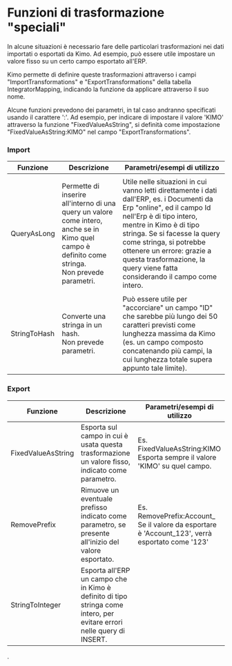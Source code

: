 # Funzioni di trasformazione "speciali"

In alcune situazioni è necessario fare delle particolari trasformazioni nei dati importati o esportati da Kimo. Ad esempio, può essere utile impostare un valore fisso su un certo campo esportato all'ERP.

Kimo permette di definire queste trasformazioni attraverso i campi "ImportTransformations" e "ExportTransformations" della tabella IntegratorMapping, indicando la funzione da applicare attraverso il suo nome.

Alcune funzioni prevedono dei parametri, in tal caso andranno specificati usando il carattere ':'. Ad esempio, per indicare di impostare il valore 'KIMO' attraverso la funzione "FixedValueAsString", si definità come impostazione "FixedValueAsString:KIMO" nel campo "ExportTransformations".

### Import

| Funzione     | Descrizione                                                                                                                                                | Parametri/esempi di utilizzo                                                                                                                                                                                                                                                                                                                       |
| ------------ | ---------------------------------------------------------------------------------------------------------------------------------------------------------- | -------------------------------------------------------------------------------------------------------------------------------------------------------------------------------------------------------------------------------------------------------------------------------------------------------------------------------------------------- |
| QueryAsLong  | <p>Permette di inserire all'interno di una query un valore come intero, anche se in Kimo quel campo è definito come stringa.<br>Non prevede parametri.</p> | Utile nelle situazioni in cui vanno letti direttamente i dati dall'ERP, es. i Documenti da Erp "online", ed il campo Id nell'Erp è di tipo intero, mentre in Kimo è di tipo stringa. Se si facesse la query come stringa, si potrebbe ottenere un errore: grazie a questa trasformazione, la query viene fatta considerando il campo come intero.  |
| StringToHash | <p>Converte una stringa in un hash. <br>Non prevede parametri.</p>                                                                                         | Può essere utile per "accorciare" un campo "ID" che sarebbe più lungo dei 50 caratteri previsti come lunghezza massima da Kimo (es. un campo composto concatenando più campi, la cui lunghezza totale supera appunto tale limite).                                                                                                                 |



### Export

| Funzione           | Descrizione                                                                                                            | Parametri/esempi di utilizzo                                                                                           |
| ------------------ | ---------------------------------------------------------------------------------------------------------------------- | ---------------------------------------------------------------------------------------------------------------------- |
| FixedValueAsString | Esporta sul campo in cui è usata questa trasformazione un valore fisso, indicato come parametro.                       | <p>Es. FixedValueAsString:KIMO<br>Esporta sempre il valore 'KIMO' su quel campo.</p>                                   |
| RemovePrefix       | Rimuove un eventuale prefisso indicato come parametro, se presente all'inizio del valore esportato.                    | <p>Es. <br>RemovePrefix:Account_<br><em></em>Se il valore da esportare è 'Account_123', verrà esportato come '123'</p> |
| StringToInteger    | Esporta all'ERP un campo che in Kimo è definito di tipo stringa come intero, per evitare errori nelle query di INSERT. |                                                                                                                        |

.